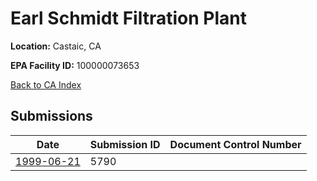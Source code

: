 #  Earl Schmidt Filtration Plant

**Location:** Castaic, CA

**EPA Facility ID:** 100000073653

[Back to CA Index](../../index.md)

## Submissions

| Date | Submission ID | Document Control Number |
|------|--------------|-------------------------|
| [1999-06-21](submissions/5790.md) | 5790 |  |
